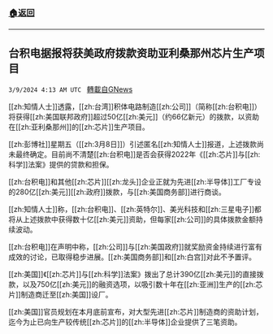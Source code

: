 ###  [:house:返回](README.md)
---


## 台积电据报将获美政府拨款资助亚利桑那州芯片生产项目
`3/9/2024 4:13 AM UTC ` [轉載自GNews](https://gnews.org/articles/2379054)

[[zh:知情人士]]透露，[[zh:台湾]]积体电路制造[[zh:公司]]（简称[[zh:台积电]]）将获得[[zh:美国联邦政府]]超过50亿[[zh:美元]]（约66亿新元）的拨款，以资助在[[zh:亚利桑那州]]的[[zh:芯片]]生产项目。

[[zh:彭博社]]星期五（[[zh:3月8日]]）引述匿名[[zh:知情人士]]报道，上述拨款尚未最终确定。目前尚不清楚[[zh:台积电]]是否会获得2022年《[[zh:芯片]]与[[zh:科学]]法案》提供的贷款和担保。

[[zh:台积电]]和其他[[zh:芯片]][[zh:龙头]]企业正就为先进[[zh:半导体]]工厂专设的280亿[[zh:美元]][[zh:政府]]拨款，与[[zh:美国商务部]]进行商谈。

[[zh:知情人士]]称，[[zh:台积电]]、[[zh:英特尔]]、美光科技和[[zh:三星电子]]都将从上述拨款中获得数十亿[[zh:美元]]资助，但每家[[zh:公司]]的具体拨款金额持续波动。

[[zh:台积电]]在声明中称，[[zh:公司]]与[[zh:美国政府]]就奖励资金持续进行富有成效的讨论，已取得稳步进展。[[zh:美国商务部]]和[[zh:白宫]]对此不予置评。

[[zh:美国]]《[[zh:芯片]]与[[zh:科学]]法案》拨出了总计390亿[[zh:美元]]的直接拨款，以及750亿[[zh:美元]]的融资选项，以吸引数十年在[[zh:亚洲]]生产的[[zh:芯片]]制造商迁至[[zh:美国]]设厂。

[[zh:美国]]官员规划在本月底前宣布，对大型先进[[zh:芯片]]制造商的资助计划，迄今为止已向生产较传统[[zh:芯片]]的[[zh:半导体]]企业提供了三笔资助。
